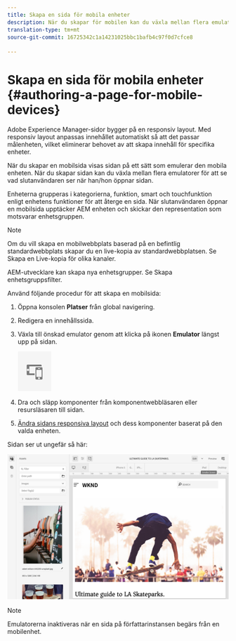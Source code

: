 ```yaml
---
title: Skapa en sida för mobila enheter
description: När du skapar för mobilen kan du växla mellan flera emulatorer för att se vad slutanvändaren ser
translation-type: tm+mt
source-git-commit: 16725342c1a14231025bbc1bafb4c97f0d7cfce8

---
```



# Skapa en sida för mobila enheter {#authoring-a-page-for-mobile-devices}

Adobe Experience Manager-sidor bygger på en responsiv layout. Med responsiv layout anpassas innehållet automatiskt så att det passar målenheten, vilket eliminerar behovet av att skapa innehåll för specifika enheter.

När du skapar en mobilsida visas sidan på ett sätt som emulerar den mobila enheten. När du skapar sidan kan du växla mellan flera emulatorer för att se vad slutanvändaren ser när han/hon öppnar sidan.

Enheterna grupperas i kategorierna, funktion, smart och touchfunktion enligt enhetens funktioner för att återge en sida. När slutanvändaren öppnar en mobilsida upptäcker AEM enheten och skickar den representation som motsvarar enhetsgruppen.

>[!NOTE]
>
>Om du vill skapa en mobilwebbplats baserad på en befintlig standardwebbplats skapar du en live-kopia av standardwebbplatsen. Se Skapa en Live-kopia för olika kanaler.
>
>AEM-utvecklare kan skapa nya enhetsgrupper. Se Skapa enhetsgruppsfilter.
<!--
>To create a mobile site based on an existing standard site, create a live copy of the standard site. (See [Creating a Live Copy for Different Channels](/help/sites-administering/msm-livecopy.md).)
>
>AEM developers can create new device groups. (See [Creating Device Group Filters](/help/sites-developing/groupfilters.md).)
-->

Använd följande procedur för att skapa en mobilsida:

1. Öppna konsolen **Platser** från global navigering.
1. Redigera en innehållssida.
1. Växla till önskad emulator genom att klicka på ikonen **Emulator** längst upp på sidan.

   ![Emulatorikon](/help/sites-cloud/authoring/assets/emulator.png)

1. Dra och släpp komponenter från komponentwebbläsaren eller resursläsaren till sidan.
1. [Ändra sidans responsiva layout](/help/sites-cloud/authoring/features/responsive-layout.md) och dess komponenter baserat på den valda enheten.

Sidan ser ut ungefär så här:

![Exempel på mobiler](/help/sites-cloud/authoring/assets/mobile.png)

>[!NOTE]
>
>Emulatorerna inaktiveras när en sida på författarinstansen begärs från en mobilenhet.
